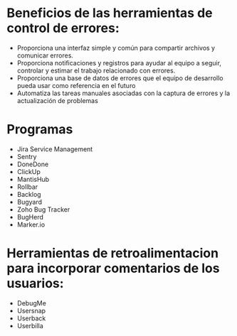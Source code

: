 # Beneficios de las herramientas de control de errores:

- Proporciona una interfaz simple y común para compartir archivos y comunicar errores.
- Proporciona notificaciones y registros para ayudar al equipo a seguir, controlar y estimar el trabajo relacionado con errores.
- Proporciona una base de datos de errores que el equipo de desarrollo pueda usar como referencia en el futuro
- Automatiza las tareas manuales asociadas con la captura de errores y la actualización de problemas

# Programas

- Jira Service Management
- Sentry
- DoneDone
- ClickUp
- MantisHub
- Rollbar
- Backlog
- Bugyard
- Zoho Bug Tracker
- BugHerd
- Marker.io

# Herramientas de retroalimentacion para incorporar comentarios de los usuarios:

- DebugMe
- Usersnap
- Userback
- Userbilla